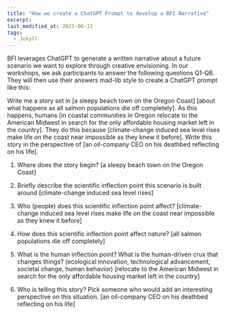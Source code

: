 ```yaml
---
title: "How we create a ChatGPT Prompt to develop a BFI Narrative"
excerpt:
last_modified_at: 2023-06-12
tags: 
  - Jekyll
---
```


BFI leverages ChatGPT to generate a written narrative about a future scenario we want to explore through creative envisioning. In our workshops, we ask participants to answer the following questions Q1-Q6. They will then use their answers mad-lib style to create a ChatGPT prompt like this:

Write me a story set in [a sleepy beach town on the Oregon Coast] [about what happens as all salmon populations die off completely]. As this happens, humans [in coastal communities in Oregon relocate to the American Midwest in search for the only affordable housing market left in the country]. They do this because [climate-change induced sea level rises make life on the coast near impossible as they knew it before]. Write this story in the perspective of [an oil-company CEO on his deathbed reflecting on his life]. 


1. Where does the story begin? [a sleepy beach town on the Oregon Coast]

2. Briefly describe the scientific inflection point this scenario is built around [climate-change induced sea level rises]

3. Who (people) does this scientific inflection point affect? [climate-change induced sea level rises make life on the coast near impossible as they knew it before]

4. How does this scientific inflection point affect nature?  [all salmon populations die off completely] 

5. What is the human inflection point? What is the human-driven crux that changes things? (ecological innovation, technological advancement, societal change, human behavior) [relocate to the American Midwest in search for the only affordable housing market left in the country]

6. Who is telling this story? Pick someone who would add an interesting perspective on this situation. [an oil-company CEO on his deathbed reflecting on his life]
